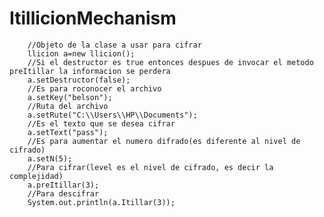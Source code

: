 # ItillicionMechanism
        //Objeto de la clase a usar para cifrar
        llicion a=new llicion();
        //Si el destructor es true entonces despues de invocar el metodo preItillar la informacion se perdera
        a.setDestructor(false);
        //Es para roconocer el archivo
        a.setKey("belson");
        //Ruta del archivo
        a.setRute("C:\\Users\\HP\\Documents");
        //Es el texto que se desea cifrar
        a.setText("pass");
        //Es para aumentar el numero difrado(es diferente al nivel de cifrado)
        a.setN(5);
        //Para cifrar(level es el nivel de cifrado, es decir la complejidad)
        a.preItillar(3);
        //Para descifrar
        System.out.println(a.Itillar(3));
